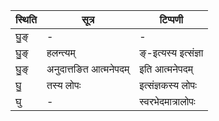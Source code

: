 | स्थिति | सूत्र | टिप्पणी |
| ----- | ------- | ------ |
| घु॒ङ् | - | - |
| घु॒ङ् | हलन्त्यम् | ङ्-इत्यस्य इत्संज्ञा |
| घु॒ङ् | अनुदात्तङित आत्मनेपदम् | इति आत्मनेपदम् |
| घु॒ | तस्य लोपः | इत्संज्ञकस्य लोपः |
| घु | - | स्वरभेदमात्रालोपः |

